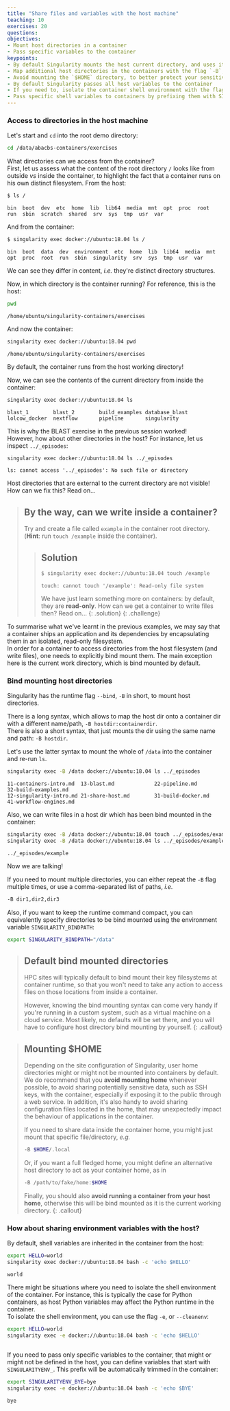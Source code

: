 ```yaml
---
title: "Share files and variables with the host machine"
teaching: 10
exercises: 20
questions:
objectives:
- Mount host directories in a container
- Pass specific variables to the container
keypoints:
- By default Singularity mounts the host current directory, and uses it as the container working directory
- Map additional host directories in the containers with the flag `-B`, or the variable SINGULARITY_BINDPATH
- Avoid mounting the `$HOME` directory, to better protect your sensitive data in the host
- By default Singularity passes all host variables to the container
- If you need to, isolate the container shell environment with the flag `-e`
- Pass specific shell variables to containers by prefixing them with SINGULARITYENV_
---
```



### Access to directories in the host machine

Let's start and `cd` into the root demo directory:

```bash
cd /data/abacbs-containers/exercises
```

What directories can we access from the container?  
First, let us assess what the content of the root directory `/` looks like from outside *vs* inside the container, to highlight the fact that a container runs on his own distinct filesystem.  From the host:

```bash
$ ls /
```

```output
bin  boot  dev  etc  home  lib  lib64  media  mnt  opt  proc  root  run  sbin  scratch  shared  srv  sys  tmp  usr  var
```

And from the container:

```bash
$ singularity exec docker://ubuntu:18.04 ls /
```

```output
bin  boot  data  dev  environment  etc	home  lib  lib64  media  mnt  opt  proc  root  run  sbin  singularity  srv  sys  tmp  usr  var
```

We can see they differ in content, *i.e.* they're distinct directory structures.

Now, in which directory is the container running?  For reference, this is the host:

```bash
pwd
```

```output
/home/ubuntu/singularity-containers/exercises
```

And now the container:
```bash
singularity exec docker://ubuntu:18.04 pwd
```

```output
/home/ubuntu/singularity-containers/exercises
```

By default, the container runs from the host working directory!

Now, we can see the contents of the current directory from inside the container:

 ```bash
 singularity exec docker://ubuntu:18.04 ls
 ```

 ```output
 blast_1        blast_2        build_examples database_blast lolcow_docker  nextflow       pipeline       singularity
 ```

This is why the BLAST exercise in the previous session worked!  
However, how about other directories in the host?  For instance, let us inspect `../_episodes`:

```bash
singularity exec docker://ubuntu:18.04 ls ../_episodes
```

```output
ls: cannot access '../_episodes': No such file or directory
```

Host directories that are external to the current directory are not visible!  How can we fix this?  Read on...


> ## By the way, can we write inside a container?
> 
> Try and create a file called `example` in the container root directory.  (**Hint**: run `touch /example` inside the container).
> 
> > ## Solution
> > 
> > ```bash
> > $ singularity exec docker://ubuntu:18.04 touch /example
> > ```
> > 
> > ```output
> > touch: cannot touch '/example': Read-only file system
> > ```
> > 
> > We have just learn something more on containers: by default, they are **read-only**.  How can we get a container to write files then?  Read on...
> {: .solution}
{: .challenge}


To summarise what we've learnt in the previous examples, we may say that a container ships an application and its dependencies by encapsulating them in an isolated, read-only filesystem.  
In order for a container to access directories from the host filesystem (and write files), one needs to explicitly bind mount them.  The main exception here is the current work directory, which is bind mounted by default.


### Bind mounting host directories

Singularity has the runtime flag `--bind`, `-B` in short, to mount host directories.

There is a long syntax, which allows to map the host dir onto a container dir with a different name/path, `-B hostdir:containerdir`.  
There is also a short syntax, that just mounts the dir using the same name and path: `-B hostdir`.

Let's use the latter syntax to mount the whole of `/data` into the container and re-run `ls`.

```bash
singularity exec -B /data docker://ubuntu:18.04 ls ../_episodes
```

```output
11-containers-intro.md  13-blast.md             22-pipeline.md          32-build-examples.md
12-singularity-intro.md 21-share-host.md        31-build-docker.md      41-workflow-engines.md
```

Also, we can write files in a host dir which has been bind mounted in the container:

```bash
singularity exec -B /data docker://ubuntu:18.04 touch ../_episodes/example
singularity exec -B /data docker://ubuntu:18.04 ls ../_episodes/example
```

```output
../_episodes/example
```

Now we are talking!

If you need to mount multiple directories, you can either repeat the `-B` flag multiple times, or use a comma-separated list of paths, *i.e.*

```bash
-B dir1,dir2,dir3
```

Also, if you want to keep the runtime command compact, you can equivalently specify directories to be bind mounted using the environment variable `SINGULARITY_BINDPATH`:

```bash
export SINGULARITY_BINDPATH="/data"
```


> ## Default bind mounted directories
> 
> HPC sites will typically default to bind mount their key filesystems at container runtime, so that you won't need to take any action to access files on those locations from inside a container.
> 
> However, knowing the bind mounting syntax can come very handy if you're running in a custom system, such as a virtual machine on a cloud service.  Most likely, no defaults will be set there, and you will have to configure host directory bind mounting by yourself.
{: .callout}


> ## Mounting $HOME
>
> Depending on the site configuration of Singularity, user home directories might or might not be mounted into containers by default.  
> We do recommend that you **avoid mounting home** whenever possible, to avoid sharing potentially sensitive data, such as SSH keys, with the container, especially if exposing it to the public through a web service.  In addition, it's also handy to avoid sharing configuration files located in the home, that may unexpectedly impact the behaviour of applications in the container.
>
> If you need to share data inside the container home, you might just mount that specific file/directory, *e.g.*
>
> ```bash
> -B $HOME/.local
> ```
>
> Or, if you want a full fledged home, you might define an alternative host directory to act as your container home, as in
>
> ```bash
> -B /path/to/fake/home:$HOME
> ```
>
> Finally, you should also **avoid running a container from your host home**, otherwise this will be bind mounted as it is the current working directory.
{: .callout}


### How about sharing environment variables with the host?

By default, shell variables are inherited in the container from the host:

```bash
export HELLO=world
singularity exec docker://ubuntu:18.04 bash -c 'echo $HELLO'
```

```output
world
```

There might be situations where you need to isolate the shell environment of the container.  For instance, this is typically the case for Python containers, as host Python variables may affect the Python runtime in the container.  
To isolate the shell environment, you can use the flag `-e`, or `--cleanenv`:  

```bash
export HELLO=world
singularity exec -e docker://ubuntu:18.04 bash -c 'echo $HELLO'
```

```output

```

If you need to pass only specific variables to the container, that might or might not be defined in the host, you can define variables that start with `SINGULARITYENV_`.  This prefix will be automatically trimmed in the container:

```bash
export SINGULARITYENV_BYE=bye
singularity exec -e docker://ubuntu:18.04 bash -c 'echo $BYE'
```

```output
bye
```

